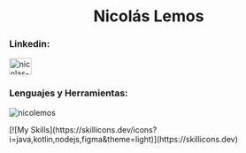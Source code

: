 <h1 align="center">Nicolás Lemos</h1>
<h3 align="left">Linkedin:</h3>
<p align="left">
<a href="https://linkedin.com/in/nicolas-lemos" target="blank"><img align="center" src="https://raw.githubusercontent.com/rahuldkjain/github-profile-readme-generator/master/src/images/icons/Social/linked-in-alt.svg" alt="nicolas-lemos" height="30" width="40" /></a>
</p>

<h3 align="left">Lenguajes y Herramientas:</h3>
<p><img align="center" src="https://github-readme-stats.vercel.app/api/top-langs?username=nicolemos&show_icons=true&locale=en&layout=compact" alt="nicolemos" /></p>
[![My Skills](https://skillicons.dev/icons?i=java,kotlin,nodejs,figma&theme=light)](https://skillicons.dev)



